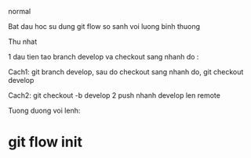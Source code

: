 normal

Bat dau hoc su dung git flow so sanh voi luong binh thuong

Thu nhat

1 dau tien tao branch develop va checkout sang nhanh do :

Cach1: git branch develop, sau do checkout sang nhanh do, git checkout develop

Cach2: git checkout -b develop
2 push nhanh develop len remote

Tuong duong voi lenh:

git flow init
======================================================================

